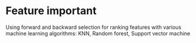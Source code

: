 # Feature important
Using forward and backward selection for ranking features with various machine learning algorithms: KNN, Random forest, Support vector machine
